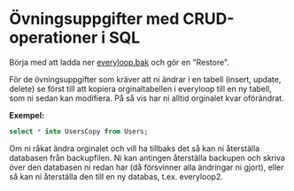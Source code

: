 # Övningsuppgifter med CRUD-operationer i SQL


Börja med att ladda ner [everyloop.bak]()  och gör en "Restore".

För de övningsuppgifter som kräver att ni ändrar i en tabell (insert, update,
delete) se först till att kopiera orginaltabellen i everyloop till en ny tabell, som ni sedan kan modifiera. På så vis har ni alltid orginalet kvar oförändrat.


**Exempel:** 
``` SQL
select * into UsersCopy from Users;
```

Om ni råkat ändra orginalet och vill ha tillbaks det så kan ni återställa databasen
från backupfilen. Ni kan antingen återställa backupen och skriva över den
databasen ni redan har (då försvinner alla ändringar ni gjort), eller så kan ni
återställa den till en ny databas, t.ex. everyloop2.


